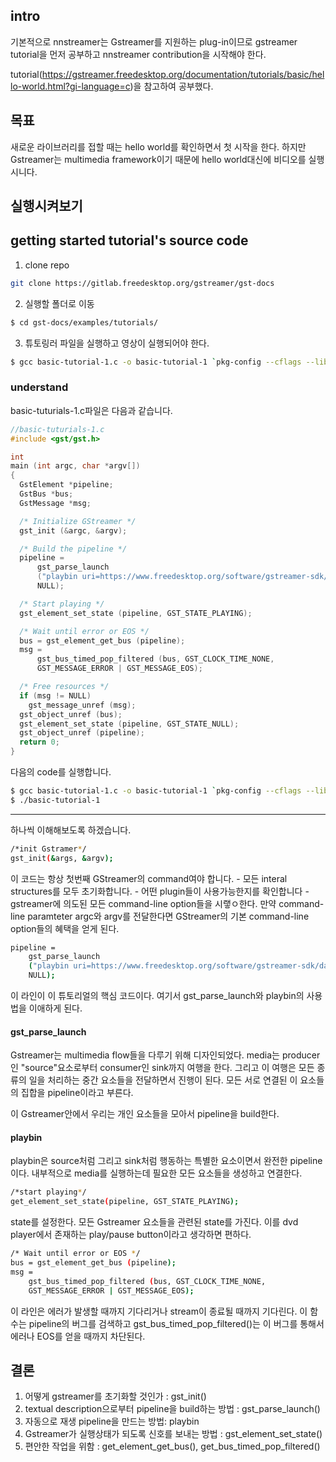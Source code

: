 ## intro
기본적으로 nnstreamer는 Gstreamer를 지원하는 plug-in이므로 gstreamer tutorial을 먼저 공부하고  nnstreamer contribution을 시작해야 한다. 

tutorial(https://gstreamer.freedesktop.org/documentation/tutorials/basic/hello-world.html?gi-language=c)을 참고하여 공부했다. 

## 목표
새로운 라이브러리를 접할 때는 hello world를 확인하면서 첫 시작을 한다. 하지만 Gstreamer는 multimedia framework이기 때문에 hello world대신에 비디오를 실행시니다. 

## 실행시켜보기 

## getting started tutorial's source code
1. clone repo
```bash
git clone https://gitlab.freedesktop.org/gstreamer/gst-docs
```
2. 실행할 폴더로 이동
```bash
$ cd gst-docs/examples/tutorials/
```

3. 튜토링러 파일을 실행하고 영상이 실행되어야 한다. 
```bash
$ gcc basic-tutorial-1.c -o basic-tutorial-1 `pkg-config --cflags --libs gstreamer-1.0`
```

### understand
basic-tuturials-1.c파일은 다음과 같습니다. 
```c
//basic-tuturials-1.c
#include <gst/gst.h>

int
main (int argc, char *argv[])
{
  GstElement *pipeline;
  GstBus *bus;
  GstMessage *msg;

  /* Initialize GStreamer */
  gst_init (&argc, &argv);

  /* Build the pipeline */
  pipeline =
      gst_parse_launch
      ("playbin uri=https://www.freedesktop.org/software/gstreamer-sdk/data/media/sintel_trailer-480p.webm",
      NULL);

  /* Start playing */
  gst_element_set_state (pipeline, GST_STATE_PLAYING);

  /* Wait until error or EOS */
  bus = gst_element_get_bus (pipeline);
  msg =
      gst_bus_timed_pop_filtered (bus, GST_CLOCK_TIME_NONE,
      GST_MESSAGE_ERROR | GST_MESSAGE_EOS);

  /* Free resources */
  if (msg != NULL)
    gst_message_unref (msg);
  gst_object_unref (bus);
  gst_element_set_state (pipeline, GST_STATE_NULL);
  gst_object_unref (pipeline);
  return 0;
}
```

다음의 code를 실행합니다. 
```bash
$ gcc basic-tutorial-1.c -o basic-tutorial-1 `pkg-config --cflags --libs gstreamer-1.0`
$ ./basic-tutorial-1 
```

--------------------------------------
하나씩 이해해보도록 하겠습니다. 
```bash
/*init Gstramer*/
gst_init(&args, &argv);
```
이 코드는 항상 첫번째 GStreamer의 command여야 합니다. 
    - 모든 interal structures를 모두 초기화합니다.
    - 어떤 plugin들이 사용가능한지를 확인합니다
    - gstreamer에 의도된 모든 command-line option들을 시랳ㅇ한다. 만약 command-line paramteter argc와 argv를 전달한다면 GStreamer의 기본 command-line option들의 혜택을 얻게 된다. 

```bash
pipeline = 
    gst_parse_launch
    ("playbin uri=https://www.freedesktop.org/software/gstreamer-sdk/data/media/sintel_trailer-480p.webm",
    NULL);
```
이 라인이 이 튜토리얼의 핵심 코드이다. 여기서 gst_parse_launch와 playbin의 사용법을 이애하게 된다. 

#### gst_parse_launch
Gstreamer는 multimedia flow들을 다루기 위해 디자인되었다. media는 producer인 "source"요소로부터 consumer인 sink까지 여행을 한다. 그리고 이 여행은 모든 종류의 일을 처리하는 중간 요소들을 전달하면서 진행이 된다. 모든 서로 연결된 이 요소들의 집합을 pipeline이라고 부른다. 

이 Gstreamer안에서 우리는 개인 요소들을 모아서 pipeline을 build한다. 

#### playbin
playbin은 source처럼 그리고 sink처럼 행동하는 특별한 요소이면서 완전한 pipeline이다. 내부적으로 media를 실행하는데 필요한 모든 요소들을 생성하고 연결한다. 

```bash
/*start playing*/
get_element_set_state(pipeline, GST_STATE_PLAYING);
```
state를 설정한다. 모든 Gstreamer 요소들을 관련된 state를 가진다. 이를 dvd player에서 존재하는 play/pause button이라고 생각하면 편하다.

```bash
/* Wait until error or EOS */
bus = gst_element_get_bus (pipeline);
msg =
    gst_bus_timed_pop_filtered (bus, GST_CLOCK_TIME_NONE,
    GST_MESSAGE_ERROR | GST_MESSAGE_EOS);
```
이 라인은 에러가 발생할 때까지 기다리거나 stream이 종료될 때까지 기다린다. 이 함수는 pipeline의 버그를 검색하고 gst_bus_timed_pop_filtered()는 이 버그를 통해서 에러나 EOS를 얻을 때까지 차단된다. 


## 결론 
1. 어떻게 gstreamer를 초기화할 것인가 : gst_init()
2. textual description으로부터 pipeline을 build하는 방법 : gst_parse_launch()
3. 자동으로 재생 pipeline을 만드는 방법: playbin
4. Gstreamer가 실행상태가 되도록 신호를 보내는 방법 : gst_element_set_state()
5. 편안한 작업을 위함 : get_element_get_bus(), get_bus_timed_pop_filtered()

